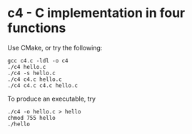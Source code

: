 c4 - C implementation in four functions
========================

Use CMake, or try the following:

    gcc c4.c -ldl -o c4
    ./c4 hello.c
    ./c4 -s hello.c
    ./c4 c4.c hello.c
    ./c4 c4.c c4.c hello.c

To produce an executable, try

    ./c4 -o hello.c > hello
    chmod 755 hello
    ./hello
